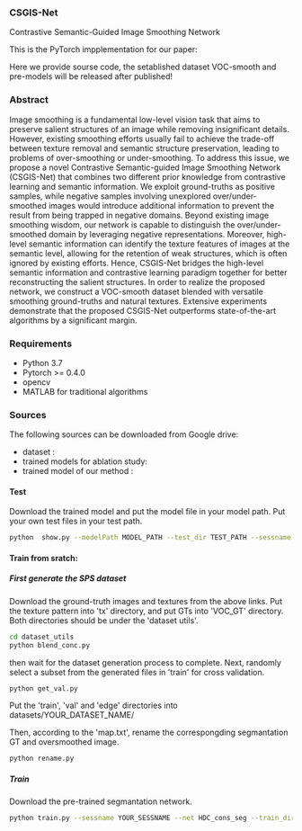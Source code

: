 ### CSGIS-Net
Contrastive Semantic-Guided Image Smoothing Network

This is the PyTorch impplementation for our paper:

Here we provide sourse code, the setablished dataset VOC-smooth and pre-models will be released after published!

### Abstract
Image smoothing is a fundamental low-level vision task that aims to preserve salient structures of an image while removing insignificant details. However, existing smoothing efforts usually fail to achieve the trade-off between texture removal and semantic structure preservation, leading to problems of over-smoothing or under-smoothing. To address this issue, we propose a novel Contrastive Semantic-guided Image Smoothing Network (CSGIS-Net) that combines two different prior knowledge from contrastive learning and semantic information. We exploit ground-truths as positive samples, while negative samples involving unexplored over/under-smoothed images would introduce additional information to prevent the result from being trapped in negative domains. Beyond existing image smoothing wisdom, our network is capable to distinguish the over/under-smoothed domain by leveraging negative representations. Moreover, high-level semantic information can identify the texture features of images at the semantic level, allowing for the retention of weak structures, which is often ignored by existing efforts. Hence, CSGIS-Net bridges the high-level semantic information and contrastive learning paradigm together for better reconstructing the salient structures. In order to realize the proposed network, we construct a VOC-smooth dataset blended with versatile smoothing ground-truths and natural textures. Extensive experiments demonstrate that the proposed CSGIS-Net outperforms state-of-the-art algorithms by a significant margin.

### Requirements
- Python 3.7
- Pytorch >= 0.4.0
- opencv
- MATLAB for traditional algorithms


### Sources

The following sources can be downloaded from Google drive:
- dataset : 
- trained models for ablation study:
- trained model of our method : 

#### Test
Download the trained model and put the model file in your model path.
Put your own test files in your test path.
```bash
python  show.py --modelPath MODEL_PATH --test_dir TEST_PATH --sessname YOUR_SESSNAME --net HDC_edge_refine 
````
#### Train from sratch:
##### First generate the SPS dataset
Download the ground-truth images and textures from the above links.
Put the texture pattern into 'tx' directory, and put GTs into 'VOC_GT' directory. Both directories should be under the 'dataset utils'.
```bash
cd dataset_utils
python blend_conc.py
````
then wait for the dataset generation process to complete.
Next, randomly select a subset from the generated files in 'train' for cross validation.
```bash
python get_val.py
````
Put the 'train', 'val' and 'edge' directories into datasets/YOUR_DATASET_NAME/

Then, according to the 'map.txt', rename the correspongding segmantation GT and oversmoothed image.
```bash
python rename.py
````

##### Train
Download the pre-trained segmantation network.
```bash
python train.py --sessname YOUR_SESSNAME --net HDC_cons_seg --train_dir './datasets/YOUR_DATASET_NAME/train' --val_dir './datasets/YOUR_DATASET_NAME/val' --edge_dir './datasets/YOUR_DATASET_NAME/edge' --seg_dir './datasets/YOUR_DATASET_NAME/val' --over_dir './datasets/YOUR_DATASET_NAME/edge'
````

